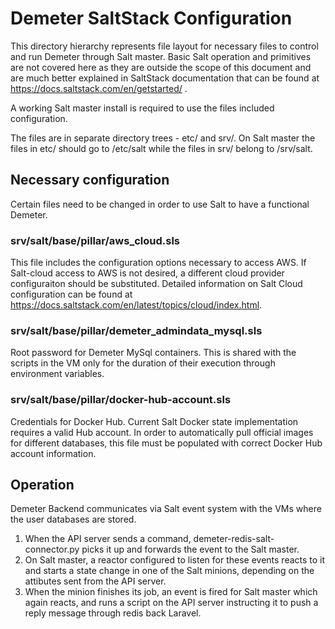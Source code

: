 # Demeter SaltStack Configuration

This directory hierarchy represents file layout for necessary files to control and run Demeter through Salt master.
Basic Salt operation and primitives are not covered here as they are outside the scope of this document and are much better explained in SaltStack documentation that can be found at https://docs.saltstack.com/en/getstarted/ .

A working Salt master install is required to use the files included configuration.

The files are in separate directory trees - etc/ and srv/. On Salt master the files in etc/ should go to /etc/salt while the files in srv/ belong to /srv/salt.

## Necessary configuration

Certain files need to be changed in order to use Salt to have a functional Demeter. 

### srv/salt/base/pillar/aws_cloud.sls
This file includes the configuration options necessary to access AWS. If Salt-cloud access to AWS is not desired, a different cloud provider configuraiton should be substituted. Detailed information on Salt Cloud configuration can be found at https://docs.saltstack.com/en/latest/topics/cloud/index.html.

### srv/salt/base/pillar/demeter_admindata_mysql.sls
Root password for Demeter MySql containers. This is shared with the scripts in the VM only for the duration of their execution through environment variables.

### srv/salt/base/pillar/docker-hub-account.sls
Credentials for Docker Hub. Current Salt Docker state implementation requires a valid Hub account. In order to automatically pull official images for different databases, this file must be populated with correct Docker Hub account information.

## Operation

Demeter Backend communicates via Salt event system with the VMs where the user databases are stored.
1. When the API server sends a command, demeter-redis-salt-connector.py picks it up and forwards the event to the Salt master. 
2. On Salt master, a reactor configured to listen for these events reacts to it and starts a state change in one of the Salt minions, depending on the attibutes sent from the API server. 
3. When the minion finishes its job, an event is fired for Salt master which again reacts, and runs a script on the API server instructing it to push a reply message through redis back Laravel.

